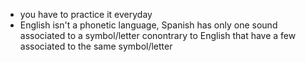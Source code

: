 - you have to practice it everyday
- English isn't a phonetic language, Spanish has only one sound associated to a symbol/letter conontrary to English that have a few associated to the same symbol/letter